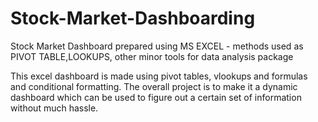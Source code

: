 # Stock-Market-Dashboarding
Stock Market Dashboard prepared using MS EXCEL - methods used as PIVOT TABLE,LOOKUPS, other minor tools for data analysis package

This excel dashboard is made using pivot tables, vlookups and formulas and conditional formatting. 
The overall project is to make it a dynamic dashboard which can be used to figure out a certain set of information without much hassle.
